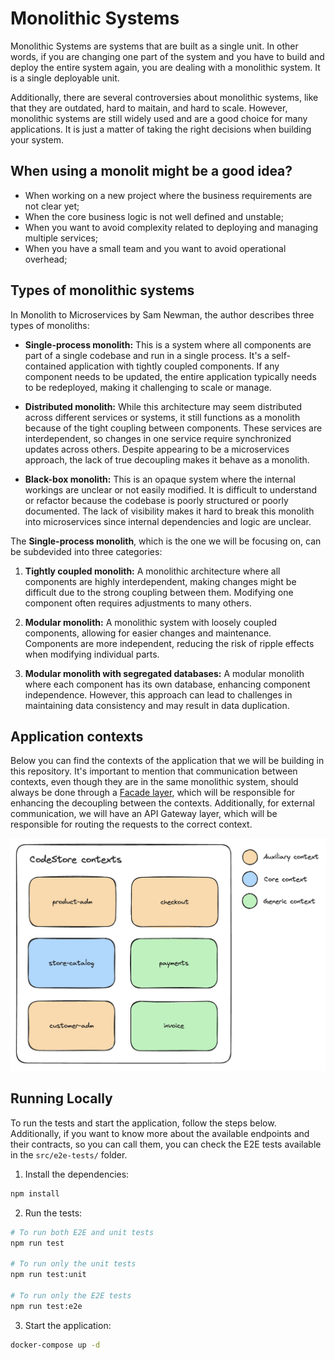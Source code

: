 # Monolithic Systems

Monolithic Systems are systems that are built as a single unit. In other words, if you are changing one part of the system and you have to build and deploy the entire system again, you are dealing with a monolithic system. It is a single deployable unit.

Additionally, there are several controversies about monolithic systems, like that they are outdated, hard to maitain, and hard to scale. However, monolithic systems are still widely used and are a good choice for many applications. It is just a matter of taking the right decisions when building your system.

## When using a monolit might be a good idea?

- When working on a new project where the business requirements are not clear yet;
- When the core business logic is not well defined and unstable;
- When you want to avoid complexity related to deploying and managing multiple services;
- When you have a small team and you want to avoid operational overhead;

## Types of monolithic systems

In Monolith to Microservices by Sam Newman, the author describes three types of monoliths:

- **Single-process monolith:** This is a system where all components are part of a single codebase and run in a single process. It's a self-contained application with tightly coupled components. If any component needs to be updated, the entire application typically needs to be redeployed, making it challenging to scale or manage.

- **Distributed monolith:** While this architecture may seem distributed across different services or systems, it still functions as a monolith because of the tight coupling between components. These services are interdependent, so changes in one service require synchronized updates across others. Despite appearing to be a microservices approach, the lack of true decoupling makes it behave as a monolith.

- **Black-box monolith:** This is an opaque system where the internal workings are unclear or not easily modified. It is difficult to understand or refactor because the codebase is poorly structured or poorly documented. The lack of visibility makes it hard to break this monolith into microservices since internal dependencies and logic are unclear.

The **Single-process monolith**, which is the one we will be focusing on, can be subdevided into three categories:

1. **Tightly coupled monolith:** A monolithic architecture where all components are highly interdependent, making changes might be difficult due to the strong coupling between them. Modifying one component often requires adjustments to many others.

2. **Modular monolith:** A monolithic system with loosely coupled components, allowing for easier changes and maintenance. Components are more independent, reducing the risk of ripple effects when modifying individual parts.

3. **Modular monolith with segregated databases:** A modular monolith where each component has its own database, enhancing component independence. However, this approach can lead to challenges in maintaining data consistency and may result in data duplication.

## Application contexts

Below you can find the contexts of the application that we will be building in this repository. It's important to mention that communication between contexts, even though they are in the same monolithic system, should always be done through a [Facade layer](https://refactoring.guru/design-patterns/facade), which will be responsible for enhancing the decoupling between the contexts. Additionally, for external communication, we will have an API Gateway layer, which will be responsible for routing the requests to the correct context.

![Application Contexts](./docs/images/contexts.png)

## Running Locally

To run the tests and start the application, follow the steps below. Additionally, if you want to know more about the available endpoints and their contracts, so you can call them, you can check the E2E tests available in the `src/e2e-tests/` folder.

1. Install the dependencies:

```bash
npm install
```

2. Run the tests:

```bash
# To run both E2E and unit tests
npm run test

# To run only the unit tests
npm run test:unit

# To run only the E2E tests
npm run test:e2e
```

3. Start the application:

```bash
docker-compose up -d
```
